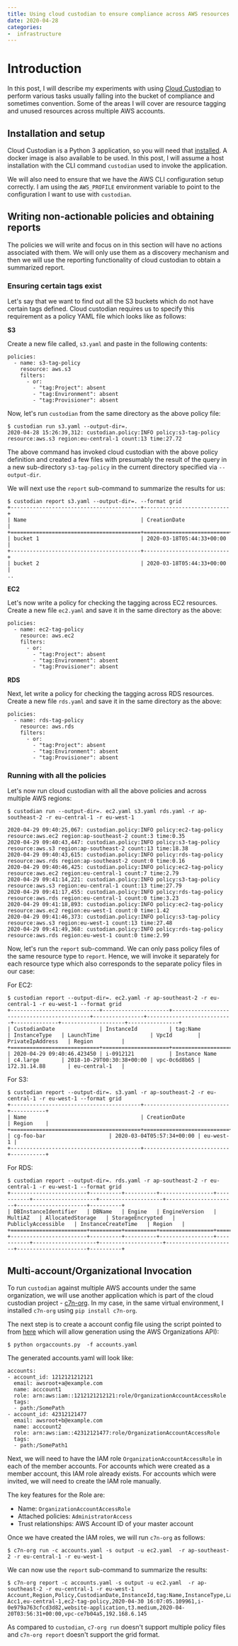 ```yaml
---
title: Using cloud custodian to ensure compliance across AWS resources
date: 2020-04-28
categories:
-  infrastructure
---
```


# Introduction

In this post, I will describe my experiments with using [Cloud Custodian](https://cloudcustodian.io/docs/index.html) to perform
various tasks usually falling into the bucket of compliance and sometimes convention. Some of the areas I will cover are
resource tagging and unused resources across multiple AWS accounts.

## Installation and setup

Cloud Custodian is a Python 3 application, so you will need that [installed](https://cloudcustodian.io/docs/quickstart/index.html#install-cloud-custodian).
A docker image is also available to be used. In this post, I will assume a host installation with the CLI
command `custodian` used to invoke the application.

We will also need to ensure that we have the AWS CLI configuration setup correctly. I am using the `AWS_PROFILE`
environment variable to point to the configuration I want to use with `custodian`.

## Writing non-actionable policies and obtaining reports

The policies we will write and focus on in this section will have no actions associated with them. We will only
use them as a discovery mechanism and then we will use the reporting functionality of cloud custodian to obtain
a summarized report.

### Ensuring certain tags exist

Let's say that we want to find out all the S3 buckets which do not have certain tags defined. Cloud custodian
requires us to specify this requirement as a policy YAML file which looks like as follows:

**S3**

Create a new file called, `s3.yaml` and paste in the following contents:

```
policies:
  - name: s3-tag-policy
    resource: aws.s3
    filters:
      - or:
        - "tag:Project": absent
        - "tag:Environment": absent
        - "tag:Provisioner": absent
```

Now, let's run `custodian` from the same directory as the above policy file:

```
$ custodian run s3.yaml --output-dir=. 
2020-04-28 15:26:39,312: custodian.policy:INFO policy:s3-tag-policy resource:aws.s3 region:eu-central-1 count:13 time:27.72
```

The above command has invoked cloud custodian with the above policy definition and created a few files with
presumably the result of the query in a new sub-directory `s3-tag-policy` in 
the current directory specified via `--output-dir`. 

We will next use the `report` sub-command to summarize the results for us:

```
$ custodian report s3.yaml --output-dir=. --format grid
+-----------------------------------------+---------------------------+
| Name                                    | CreationDate              |
+=========================================+===========================+
| bucket 1                                | 2020-03-18T05:44:33+00:00 |
+-----------------------------------------+---------------------------+
| bucket 2                                | 2020-03-18T05:44:33+00:00 |
..

```


**EC2**

Let's now write a policy for checking the tagging across EC2 resources. Create a new file `ec2.yaml` and
save it in the same directory as the above:

```
policies:
  - name: ec2-tag-policy
    resource: aws.ec2
    filters:
      - or:
        - "tag:Project": absent
        - "tag:Environment": absent
        - "tag:Provisioner": absent
```


**RDS**

Next, let write a policy for checking the tagging across RDS resources. Create a new file `rds.yaml` and
save it in the same directory as the above:


```
policies:
  - name: rds-tag-policy
    resource: aws.rds
    filters:
      - or:
        - "tag:Project": absent
        - "tag:Environment": absent
        - "tag:Provisioner": absent
```

### Running with all the policies

Let's now run cloud custodian with all the above policies and across multiple AWS regions:

```
$ custodian run --output-dir=. ec2.yaml s3.yaml rds.yaml -r ap-southeast-2 -r eu-central-1 -r eu-west-1

2020-04-29 09:40:25,067: custodian.policy:INFO policy:ec2-tag-policy resource:aws.ec2 region:ap-southeast-2 count:3 time:0.35
2020-04-29 09:40:43,447: custodian.policy:INFO policy:s3-tag-policy resource:aws.s3 region:ap-southeast-2 count:13 time:18.38
2020-04-29 09:40:43,615: custodian.policy:INFO policy:rds-tag-policy resource:aws.rds region:ap-southeast-2 count:0 time:0.16
2020-04-29 09:40:46,425: custodian.policy:INFO policy:ec2-tag-policy resource:aws.ec2 region:eu-central-1 count:7 time:2.79
2020-04-29 09:41:14,221: custodian.policy:INFO policy:s3-tag-policy resource:aws.s3 region:eu-central-1 count:13 time:27.79
2020-04-29 09:41:17,455: custodian.policy:INFO policy:rds-tag-policy resource:aws.rds region:eu-central-1 count:0 time:3.23
2020-04-29 09:41:18,893: custodian.policy:INFO policy:ec2-tag-policy resource:aws.ec2 region:eu-west-1 count:0 time:1.42
2020-04-29 09:41:46,373: custodian.policy:INFO policy:s3-tag-policy resource:aws.s3 region:eu-west-1 count:13 time:27.48
2020-04-29 09:41:49,368: custodian.policy:INFO policy:rds-tag-policy resource:aws.rds region:eu-west-1 count:0 time:2.99

```

Now, let's run the `report` sub-command. We can only pass policy files of the same resource type to `report`.
Hence, we will invoke it separately for each resource type which also corresponds to the separate policy files
in our case:

For EC2:

```
$ custodian report --output-dir=. ec2.yaml -r ap-southeast-2 -r eu-central-1 -r eu-west-1 --format grid
+----------------------------+---------------------+--------------------------------------------+----------------+---------------------------+--------------+--------------------+----------------+
| CustodianDate              | InstanceId          | tag:Name                                   | InstanceType   | LaunchTime                | VpcId        | PrivateIpAddress   | Region         |
+============================+=====================+============================================+================+===========================+==============+====================+================+
| 2020-04-29 09:40:46.423450 | i-0912121           | Instance Name                              | c4.large       | 2018-10-29T00:30:38+00:00 | vpc-0c6d8b65 | 172.31.14.88       | eu-central-1   |
```

For S3:

```
$ custodian report --output-dir=. s3.yaml -r ap-southeast-2 -r eu-central-1 -r eu-west-1 --format grid
+-----------------------------------------+---------------------------+-----------+
| Name                                    | CreationDate              | Region    |
+=========================================+===========================+===========+
| cg-foo-bar                    | 2020-03-04T05:57:34+00:00 | eu-west-1 |
+-----------------------------------------+---------------------------+-----------+

```


For RDS:

```
$ custodian report --output-dir=. rds.yaml -r ap-southeast-2 -r eu-central-1 -r eu-west-1 --format grid
+------------------------+----------+----------+-----------------+-----------+--------------------+--------------------+----------------------+----------------------+----------+
| DBInstanceIdentifier   | DBName   | Engine   | EngineVersion   | MultiAZ   | AllocatedStorage   | StorageEncrypted   | PubliclyAccessible   | InstanceCreateTime   | Region   |
+========================+==========+==========+=================+===========+====================+====================+======================+======================+==========+
+------------------------+----------+----------+-----------------+-----------+--------------------+--------------------+----------------------+----------------------+----------+
```

## Multi-account/Organizational Invocation

To run `custodian` against multiple AWS accounts under the same organization, we will use another application
which is part of the cloud custodian project - [c7n-org](https://cloudcustodian.io/docs/tools/c7n-org.html#).
In my case, in the same virtual environment, I installed `c7n-org`  using `pip install c7n-org`.

The next step is to create a account config file using the script pointed to from 
[here](https://cloudcustodian.io/docs/tools/c7n-org.html#config-file-generation) which will allow generation 
using the AWS Organizations API):

```
$ python orgaccounts.py  -f accounts.yaml
```

The  generated accounts.yaml will look like:

```
accounts:
- account_id: 1212121212121
  email: awsroot+a@example.com
  name: acccount1
  role: arn:aws:iam::1212121212121:role/OrganizationAccountAccessRole
  tags:
  - path:/SomePath
- account_id: 42312121477
  email: awsroot+b@example.com
  name: acccount2
  role: arn:aws:iam::42312121477:role/OrganizationAccountAccessRole
  tags:
  - path:/SomePath1

```

Next, we will need to have the IAM role `OrganizationAccountAccessRole` in each of the member accounts. 
For accounts which were created as a member account, this IAM role already exists. For accounts which were 
invited, we will need to create the IAM role manually.

The key features for the Role are:

- Name: `OrganizationAccountAccessRole`
- Attached policies: `AdministratorAccess`
- Trust relationships: AWS Account ID of your master account


Once we have created the IAM roles, we will run `c7n-org` as follows:

```
$ c7n-org run -c accounts.yaml -s output -u ec2.yaml  -r ap-southeast-2 -r eu-central-1 -r eu-west-1
```

We can now use the `report` sub-command to summarize the results:

```
$ c7n-org report -c accounts.yaml -s output -u ec2.yaml  -r ap-southeast-2 -r eu-central-1 -r eu-west-1 
Account,Region,Policy,CustodianDate,InstanceId,tag:Name,InstanceType,LaunchTime,VpcId,PrivateIpAddress
Acc1,eu-central-1,ec2-tag-policy,2020-04-30 16:07:05.109961,i-0e979a763cfcd3d82,website-application,t3.medium,2020-04-20T03:56:31+00:00,vpc-ce7b04a5,192.168.6.145
```

As compared to `custodian`, `c7-org run` doesn't support multiple policy files and `c7n-org report` doesn't support
the grid format.



